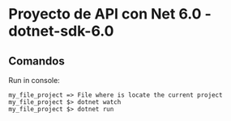 # Proyecto de API con Net 6.0 - dotnet-sdk-6.0

## Comandos
  Run in console:

    my_file_project => File where is locate the current project
    my_file_project $> dotnet watch
    my_file_project $> dotnet run